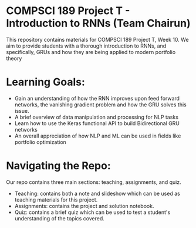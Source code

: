 # COMPSCI 189 Project T - Introduction to RNNs (Team Chairun) 
This repository contains materials for COMPSCI 189 Project T, Week 10. We aim to provide students with a thorough introduction to RNNs, and specifically, GRUs and how they are being applied to modern portfolio theory

# Learning Goals: 
- Gain an understanding of how the RNN improves upon feed forward networks, the vanishing gradient problem and how the GRU solves this issue. 
- A brief overview of data manipulation and processing for NLP tasks
- Learn how to use the Keras functional API to build Bidirectional GRU networks 
- An overall appreciation of how NLP and ML can be used in fields like portfolio optimization

# Navigating the Repo: 
Our repo contains three main sections: teaching, assignments, and quiz.

- Teaching: contains both a note and slideshow which can be used as teaching materials for this project.
- Assignments: contains the project and solution notebook.
- Quiz: contains a brief quiz which can be used to test a student's understanding of the topics covered.
